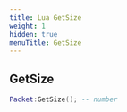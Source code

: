 ```yaml
---
title: Lua GetSize
weight: 1
hidden: true
menuTitle: GetSize
---
```

## GetSize
```lua
Packet:GetSize(); -- number
```